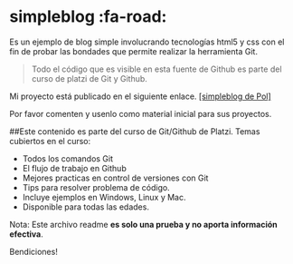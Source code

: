# simpleblog :fa-road:
Es un ejemplo de blog simple involucrando tecnologías html5 y css con el fin de probar las bondades que permite realizar la herramienta Git.
>Todo el código que es visible en esta fuente de Github es parte del curso de platzi de Git y Github.

Mi proyecto está publicado en el siguiente enlace.
[[simpleblog de Pol]][1]


[1]: https://simpleblog-palvarado.surge.sh/ "SimpleBlog"

Por favor comenten y usenlo como material inicial para sus proyectos.

##Este contenido es parte del curso de Git/Github de Platzi. Temas cubiertos en el curso:
* Todos los comandos Git
* El flujo de trabajo en Github
* Mejores practicas en control de versiones con Git
* Tips para resolver problema de código.
* Incluye ejemplos en Windows, Linux y Mac.
* Disponible para todas las edades.

Nota: Este archivo readme **es solo una prueba y no aporta información efectiva**.

Bendiciones!